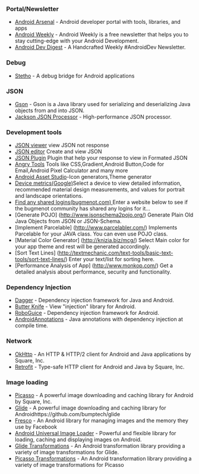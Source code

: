 ### Portal/Newsletter

- [Android Arsenal](https://android-arsenal.com/) - Android developer portal with tools, libraries, and apps
- [Android Weekly](http://androidweekly.net/) - Android Weekly is a free newsletter that helps you to stay cutting-edge with your Android Development.
- [Android Dev Digest](https://www.androiddevdigest.com/) - A Handcrafted Weekly #AndroidDev Newsletter.

### Debug 
- [Stetho](http://facebook.github.io/stetho/#integrations) - A debug bridge for Android applications

### JSON
- [Gson](https://github.com/google/gson) - Gson is a Java library used for serializing and deserializing Java objects from and into JSON.
- [Jackson JSON Processor](https://github.com/FasterXML/jackson) - High-performance JSON processor.

### Development tools 
- [JSON viewer](http://json.parser.online.fr/) view JSON not response 
- [JSON editor](http://www.jsoneditoronline.org/) Create and view JSON 
- [JSON Plugin](https://addons.mozilla.org/en-Us/firefox/addon/jsonview/) Plugin that help your response to view in Formated JSON
- [Angry Tools](http://angrytools.com/) Tools like CSS,Gradient,Android Button,Code for Email,Android Pixel Calculator and many more
- [Android Asset Studio](http://romannurik.github.io/AndroidAssetStudio/)-Icon generators,Theme generator
- [Device metrics(Google)](https://design.google.com/devices/)Select a device to view detailed information, recommended material design measurements, and values for portrait and landscape orientations.
- [Find any shared logins(bugmenot.com) ](http://bugmenot.com/)Enter a website below to see if the bugmenot community has shared any logins for it...
- [Generate POJO] (http://www.jsonschema2pojo.org/)  Generate Plain Old Java Objects from JSON or JSON-Schema.
- [Implement Parcelable] (http://www.parcelabler.com/) Implements Parcelable for your JAVA class. You can even use POJO class.
- [Material Color Generator] (http://knizia.biz/mcg/) Select Main color for your app theme and rest will be generated accordingly.
- [Sort Text Lines] (http://textmechanic.com/text-tools/basic-text-tools/sort-text-lines/) Enter your text/list for sorting here.
- [Performance Analysis of App] (http://www.monkop.com/) Get a detailed analysis about performance, security and functionality.

### Dependency Injection
- [Dagger](https://github.com/square/Dagger) - Dependency injection framework for Java and Android.
- [Butter Knife](http://jakewharton.github.io/butterknife/) - View "injection" library for Android.
- [RoboGuice](https://github.com/roboguice/roboguice) - Dependency injection framework for Android.
- [AndroidAnnotations](https://github.com/excilys/androidannotations) - Java annotations with dependency injection at compile time.

### Network 
- [OkHttp](https://github.com/square/okhttp) - An HTTP & HTTP/2 client for Android and Java applications by Square, Inc.
- [Retrofit](https://github.com/square/retrofit) - Type-safe HTTP client for Android and Java by Square, Inc. 

### Image loading
- [Picasso](https://github.com/square/picasso) - A powerful image downloading and caching library for Android by Square, Inc.
- [Glide](https://github.com/bumptech/glide) - A powerful image downloading and caching library for Androidhttps://github.com/bumptech/glide
- [Fresco](http://frescolib.org/) - An Android library for managing images and the memory they use by Facebook
- [Android Universal Image Loader](https://github.com/nostra13/Android-Universal-Image-Loader) - Powerful and flexible library for loading, caching and displaying images on Android.
- [Glide Transformations](https://github.com/wasabeef/glide-transformations) - An Android transformation library providing a variety of image transformations for Glide.
- [Picasso Transformations](https://github.com/wasabeef/picasso-transformations) - An Android transformation library providing a variety of image transformations for Picasso
